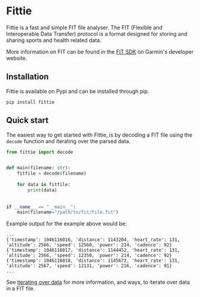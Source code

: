 # Fittie

Fittie is a fast and simple FIT file analyser. 
The FIT (Flexible and Interoperable Data Transfer) protocol is a format designed for 
storing and sharing sports and health related data.

More information on FIT can be found in the [FIT SDK](https://developer.garmin.com/fit/protocol/) on Garmin's developer website.

## Installation

Fittie is available on Pypi and can be installed through pip.

```shell
pip install fittie
```

## Quick start

The easiest way to get started with Fittie, is by decoding a FIT file using the `decode`
function and iterating over the parsed data.

```python
from fittie import decode


def main(filename: str):
    fitfile = decode(filename)
    
    for data in fitfile:
        print(data)
    
        
if __name__ == "__main__":
    main(filename="/path/to/fit/file.fit")

```

Example output for the example above would be:

```text
...
{'timestamp': 1046116016, 'distance': 1143204, 'heart_rate': 131, 'altitude': 2566, 'speed': 12560, 'power': 214, 'cadence': 92}
{'timestamp': 1046116017, 'distance': 1144452, 'heart_rate': 131, 'altitude': 2566, 'speed': 12350, 'power': 214, 'cadence': 92}
{'timestamp': 1046116018, 'distance': 1145672, 'heart_rate': 131, 'altitude': 2567, 'speed': 12131, 'power': 216, 'cadence': 91}
...
```

See [iterating over data](iterating_data.md) for more information, and ways, to iterate
over data in a FIT file.
